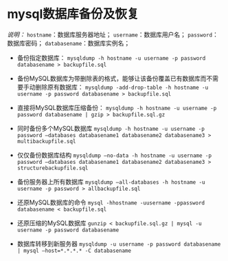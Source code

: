 # mysql数据库备份及恢复

*说明：*
`hostname`：数据库服务器地址；
`username`：数据库用户名；
`password`：数据库密码；
`databasename`：数据库实例名；

+ 备份指定数据库：
`mysqldump -h hostname -u username -p password databasename > backupfile.sql`

+ 备份MySQL数据库为带删除表的格式，能够让该备份覆盖已有数据库而不需要手动删除原有数据库：
`mysqldump -add-drop-table -h hostname -u username -p password databasename > backupfile.sql`

+ 直接将MySQL数据库压缩备份：
`mysqldump -h hostname -u username -p password databasename | gzip > backupfile.sql.gz`

+ 同时备份多个MySQL数据库
`mysqldump -h hostname -u username -p password –databases databasename1 databasename2 databasename3 > multibackupfile.sql`

+ 仅仅备份数据库结构
`mysqldump –no-data -h hostname -u username -p password –databases databasename1 databasename2 databasename3 > structurebackupfile.sql`

+ 备份服务器上所有数据库
`mysqldump –all-databases -h hostname -u username -p password > allbackupfile.sql`

+ 还原MySQL数据库的命令
`mysql -hhostname -uusername -ppassword databasename < backupfile.sql`

+ 还原压缩的MySQL数据库
`gunzip < backupfile.sql.gz | mysql -u username -p password databasename`

+ 数据库转移到新服务器
`mysqldump -u username -p password databasename | mysql –host=*.*.*.* -C databasename`
